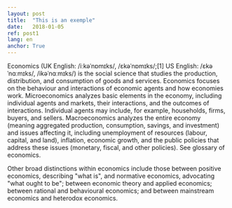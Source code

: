 ```yaml
---
layout: post
title:  "This is an exemple"
date:   2018-01-05
ref: post1
lang: en
anchor: True
---
```



Economics (UK English: /iːkəˈnɒmɪks/, /ɛkəˈnɒmɪks/;[1] US English: /ɛkəˈnɑːmɪks/, /ikəˈnɑːmɪks/) is the social science that studies the production, distribution, and consumption of goods and services.
Economics focuses on the behaviour and interactions of economic agents and how economies work. Microeconomics analyzes basic elements in the economy, including individual agents and markets, their interactions, and the outcomes of interactions. Individual agents may include, for example, households, firms, buyers, and sellers. Macroeconomics analyzes the entire economy (meaning aggregated production, consumption, savings, and investment) and issues affecting it, including unemployment of resources (labour, capital, and land), inflation, economic growth, and the public policies that address these issues (monetary, fiscal, and other policies). See glossary of economics.

<!--more-->

Other broad distinctions within economics include those between positive economics, describing "what is", and normative economics, advocating "what ought to be"; between economic theory and applied economics; between rational and behavioural economics; and between mainstream economics and heterodox economics.